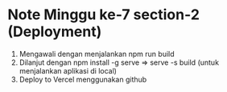 # Note Minggu ke-7 section-2 (Deployment)

1. Mengawali dengan menjalankan npm run build
2. Dilanjut dengan npm install -g serve => serve -s build (untuk menjalankan aplikasi di local)
3. Deploy to Vercel menggunakan github
